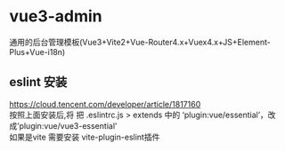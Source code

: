 # vue3-admin
通用的后台管理模板(Vue3+Vite2+Vue-Router4.x+Vuex4.x+JS+Element-Plus+Vue-i18n)


## eslint 安装
https://cloud.tencent.com/developer/article/1817160
<br>
按照上面安装后,将 把 .eslintrc.js > extends 中的 ‘plugin:vue/essential’，改成’plugin:vue/vue3-essential’
<br>
如果是vite  需要安装 vite-plugin-eslint插件